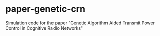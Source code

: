 # paper-genetic-crn
Simulation code for the paper "Genetic Algorithm Aided Transmit Power Control in Cognitive Radio Networks"
